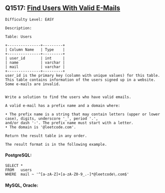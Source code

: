 ## Q1517: [Find Users With Valid E-Mails](https://leetcode.com/problems/find-users-with-valid-e-mails/)

```
Difficulty Level: EASY
```

```
Description:

Table: Users

+---------------+---------+
| Column Name   | Type    |
+---------------+---------+
| user_id       | int     |
| name          | varchar |
| mail          | varchar |
+---------------+---------+
user_id is the primary key (column with unique values) for this table.
This table contains information of the users signed up in a website. Some e-mails are invalid.
 

Write a solution to find the users who have valid emails.

A valid e-mail has a prefix name and a domain where:

• The prefix name is a string that may contain letters (upper or lower case), digits, underscore '_', period '.',
and/or dash '-'. The prefix name must start with a letter.
• The domain is '@leetcode.com'.

Return the result table in any order.

The result format is in the following example.
```

#### PostgreSQL:

```
SELECT *
FROM   users
WHERE  mail ~ '^[a-zA-Z]+[a-zA-Z0-9_.-]*@leetcode\.com$' 
```

#### MySQL, Oracle:

```

```